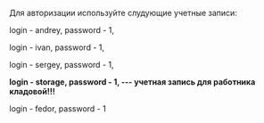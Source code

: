 Для авторизации используйте слудующие учетные записи:

login - andrey, password - 1,

login - ivan, password - 1,

login - sergey, password - 1,

**login - storage,  password - 1, --- учетная запись для работника кладовой!!!**

login - fedor, password - 1
